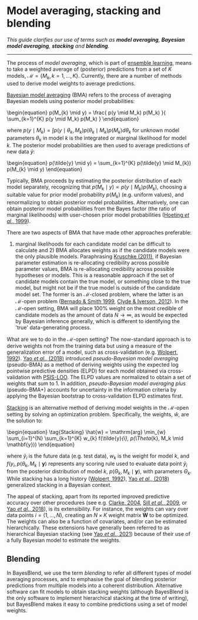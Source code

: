# Model averaging, stacking and blending

*This guide clarifies our use of terms such as
__model averaging__, __Bayesian model averaging__,
__stacking__ and __blending__.*

-------------------------------------------------------

The process of *model averaging*, which is part of
[ensemble learning](https://en.wikipedia.org/wiki/Ensemble_learning),
means to take a weighted 
average of (posterior) predictions from a set of $K$ models, 
$\mathcal{M} = \{M_{k}, k = 1, ..., K\}$.
Currently, there are a number of methods used to derive
model weights to average predictions.

[Bayesian model averaging](
https://en.wikipedia.org/wiki/Ensemble_learning#Bayesian_model_averaging
)
(BMA) refers to the process of averaging
Bayesian models using posterior model probabilities:

\begin{equation}
    p(M_{k} \mid y) = \frac{
            p(y \mid M_k) p(M_k)
        }{
           \sum_{k=1}^{K} p(y \mid M_k) p(M_k)
        }
\end{equation}

where $p(y \mid M_k) = \int p(y \mid \theta_k, M_{k}) p(\theta_k \mid M_k) p(M_k) d\theta_k$
for unknown model parameters $\theta_k$ in model $k$ is the integrated or marginal likelihood
for model $k$.
The posterior model probabilities are then used to average
predictions of new data $\tilde{y}$: 

\begin{equation}
    p(\tilde{y} \mid y) = \sum_{k=1}^{K} p(\tilde{y} \mid M_{k}) p(M_{k} \mid y)
\end{equation}

Typically, BMA proceeds by estimating the posterior
distribution of each model separately, recognizing that
$p(M_k \mid y) \propto p(y \mid M_k) p(M_k)$, choosing a suitable
value for prior model probability $p(M_k)$ (e.g. uniform values), and renormalizing
to obtain posterior model probabilities. Alternatively, one can
obtain posterior model probabilities from the Bayes factor (the ratio
of marginal likelihoods) with user-chosen prior model probabilities
([Hoeting *et al*., 1999](file:///Users/cmgoold/Downloads/1009212519.pdf)).

There are two aspects of BMA that have made other approaches preferable:
1) marginal likelihoods for each candidate model can be difficult
to calculate and 2) BMA allocates weights as if the candidate
models were the only plausible models. Paraphrasing [Kruschke (2011)](
https://citeseerx.ist.psu.edu/document?repid=rep1&type=pdf&doi=36edd08030b28d7b549e7c39c630e051e231bd98),
if Bayesian parameter estimation is re-allocating credibility across
possible parameter values, BMA is re-allocating credibility across
possible hypotheses or models.
This is a reasonable approach if the set of candidate models
contain the true model, or something close to the true model, 
but might not be if the true model is outside of the candidate
model set. The former is an $\mathcal{M}$-closed problem,
where the latter is an $\mathcal{M}$-open problem
([Bernado & Smith 1999](https://onlinelibrary.wiley.com/doi/book/10.1002/9780470316870),
[Clyde & Iverson, 2012](file:///Users/cmgoold/Downloads/AdrianSmithVol-M-Open%20(1).pdf)).
In the $\mathcal{M}$-open setting, BMA will place 
100% weight on the most credible of candidate models
as the amount of data $N \to \infty$, as would be expected
by Bayesian inference generally, which is different to
identifying the 'true' data-generating process.

What are we to do in the $\mathcal{M}$-open setting? 
The now-standard approach is to derive weights not from the training data
but using a measure of the generalization error of a model,
such as cross-validation (e.g.
[Wolpert, 1992](https://www.sciencedirect.com/science/article/abs/pii/S0893608005800231)).
[Yao *et al*., (2018)](
http://www.stat.columbia.edu/~gelman/research/published/stacking_paper_discussion_rejoinder.pdf
) introduced 
*pseudo-Bayesian model averaging* (pseudo-BMA) 
as a method of deriving weights using the expected log pointwise
predictive densities (ELPD) for each model obtained via cross-validation
with [PSIS-LOO](https://arxiv.org/abs/1507.04544).
The ELPD values are normalized to obtain a set of weights that sum to 1.
In addition, *pseudo-Bayesian model averaging plus* (pseudo-BMA+)
accounts for uncertainty in the information criteria by applying
the Bayesian bootstrap to cross-validation ELPD estimates first.

[Stacking](
https://en.wikipedia.org/wiki/Ensemble_learning#Stacking
)
is an alternative method of deriving model weights in the
$\mathcal{M}$-open setting
by solving an optimization problem. Specifically, 
the weights, $\hat{w}$, are the solution to:

\begin{equation}
    \tag{Stacking}
    \hat{w} = \mathrm{arg} \min_{w} \sum_{i=1}^{N} \sum_{k=1}^{K} w_{k} f(\tilde{y}_{i}, p(\Theta_{k}, M_k \mid \mathbf{y}))
\end{equation}

where $\tilde{y}_{i}$ is the future data (e.g. test data),
$w_{k}$ is the weight for model $k$,
and $f(y_{i}, p(\theta_{k}, M_k \mid \mathbf{y})$
represents any scoring rule
used to evaluate data point $\tilde{y}_{i}$ from
the posterior distribution of model $k$, $p(\Theta_{k}, M_k \mid \mathbf{y})$,
with parameters $\Theta_{k}$.
While stacking has a long history
([Wolpert, 1992](https://www.sciencedirect.com/science/article/abs/pii/S0893608005800231)),
[Yao *et al*., (2018)](
http://www.stat.columbia.edu/~gelman/research/published/stacking_paper_discussion_rejoinder.pdf
) generalized stacking in a Bayesian context.

The appeal of stacking, apart from its reported improved predictive
accuracy over other procedures (see e.g. 
[Clarke, 2004](https://www.jmlr.org/papers/volume4/clarke03a/clarke03a.pdf),
[Sill *et al.*, 2009](https://arxiv.org/abs/0911.0460),
or
[Yao *et al*., 2018](
http://www.stat.columbia.edu/~gelman/research/published/stacking_paper_discussion_rejoinder.pdf
)), is its extensibility. For instance, the weights can vary over data points $i = (1, ..., N)$,
creating an $N \times K$ weight matrix $\mathbf{W}$ to be optimized.
The weights can also be a function of covariates,
and/or can be estimated hierarchically. 
These extensions have generally been referred to
as hierarchical Bayesian stacking (see
[Yao *et al.*, 2021](https://arxiv.org/abs/2101.08954))
because of their use of a fully Bayesian model
to estimate the weights.

## Blending

In BayesBlend, we use the term *blending* to refer all different types of model averaging processes,
and to emphasise the goal of blending posterior predictions from multiple models
into a coherent distribution. Alternative software can fit models to obtain stacking
weights (although BayesBlend is the only software to implement hierarchical stacking
at the time of writing), but BayesBlend makes it easy to combine predictions
using a set of model weights.
